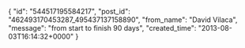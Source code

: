  {
   "id": "544517195584217",
   "post_id": "462493170453287_495437137158890",
   "from_name": "David Vilaca",
   "message": "from start to finish 90 days",
   "created_time": "2013-08-03T16:14:32+0000"
 }
